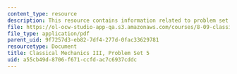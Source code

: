 ```yaml
---
content_type: resource
description: This resource contains information related to problem set 5.
file: https://ol-ocw-studio-app-qa.s3.amazonaws.com/courses/8-09-classical-mechanics-iii-fall-2014/a55cb49d8706f671ccfdac7c6937cddc_MIT8_09F14_pset5.pdf
file_type: application/pdf
parent_uid: 9f7257d3-eb82-7df4-277d-0fac33629781
resourcetype: Document
title: Classical Mechanics III, Problem Set 5
uid: a55cb49d-8706-f671-ccfd-ac7c6937cddc
---
```

